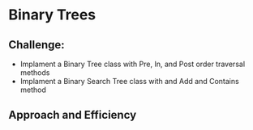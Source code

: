 # Binary Trees

## Challenge:
- Implament a Binary Tree class with Pre, In, and Post order traversal methods
- Implament a Binary Search Tree class with and Add and Contains method

## Approach and Efficiency
